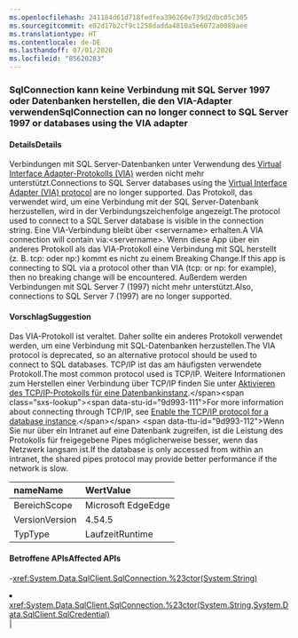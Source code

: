 ```yaml
---
ms.openlocfilehash: 241184d61d718fedfea396260e739d2dbc05c305
ms.sourcegitcommit: e02d17b2cf9c1258dadda4810a5e6072a0089aee
ms.translationtype: HT
ms.contentlocale: de-DE
ms.lasthandoff: 07/01/2020
ms.locfileid: "85620283"
---
```

### <a name="sqlconnection-can-no-longer-connect-to-sql-server-1997-or-databases-using-the-via-adapter"></a><span data-ttu-id="9d993-101">SqlConnection kann keine Verbindung mit SQL Server 1997 oder Datenbanken herstellen, die den VIA-Adapter verwenden</span><span class="sxs-lookup"><span data-stu-id="9d993-101">SqlConnection can no longer connect to SQL Server 1997 or databases using the VIA adapter</span></span>

#### <a name="details"></a><span data-ttu-id="9d993-102">Details</span><span class="sxs-lookup"><span data-stu-id="9d993-102">Details</span></span>

<span data-ttu-id="9d993-103">Verbindungen mit SQL Server-Datenbanken unter Verwendung des [Virtual Interface Adapter-Protokolls (VIA)](https://docs.microsoft.com/previous-versions/sql/sql-server-2008-r2/ms191229(v=sql.105)) werden nicht mehr unterstützt.</span><span class="sxs-lookup"><span data-stu-id="9d993-103">Connections to SQL Server databases using the [Virtual Interface Adapter (VIA) protocol](https://docs.microsoft.com/previous-versions/sql/sql-server-2008-r2/ms191229(v=sql.105)) are no longer supported.</span></span> <span data-ttu-id="9d993-104">Das Protokoll, das verwendet wird, um eine Verbindung mit der SQL Server-Datenbank herzustellen, wird in der Verbindungszeichenfolge angezeigt.</span><span class="sxs-lookup"><span data-stu-id="9d993-104">The protocol used to connect to a SQL Server database is visible in the connection string.</span></span> <span data-ttu-id="9d993-105">Eine VIA-Verbindung bleibt über &lt;servername&gt; erhalten.</span><span class="sxs-lookup"><span data-stu-id="9d993-105">A VIA connection will contain via:&lt;servername&gt;.</span></span> <span data-ttu-id="9d993-106">Wenn diese App über ein anderes Protokoll als das VIA-Protokoll eine Verbindung mit SQL herstellt (z. B. tcp: oder np:) kommt es nicht zu einem Breaking Change.</span><span class="sxs-lookup"><span data-stu-id="9d993-106">If this app is connecting to SQL via a protocol other than VIA (tcp: or np: for example), then no breaking change will be encountered.</span></span> <span data-ttu-id="9d993-107">Außerdem werden Verbindungen mit SQL Server 7 (1997) nicht mehr unterstützt.</span><span class="sxs-lookup"><span data-stu-id="9d993-107">Also, connections to SQL Server 7 (1997) are no longer supported.</span></span>

#### <a name="suggestion"></a><span data-ttu-id="9d993-108">Vorschlag</span><span class="sxs-lookup"><span data-stu-id="9d993-108">Suggestion</span></span>

<span data-ttu-id="9d993-109">Das VIA-Protokoll ist veraltet. Daher sollte ein anderes Protokoll verwendet werden, um eine Verbindung mit SQL-Datenbanken herzustellen.</span><span class="sxs-lookup"><span data-stu-id="9d993-109">The VIA protocol is deprecated, so an alternative protocol should be used to connect to SQL databases.</span></span> <span data-ttu-id="9d993-110">TCP/IP ist das am häufigsten verwendete Protokoll.</span><span class="sxs-lookup"><span data-stu-id="9d993-110">The most common protocol used is TCP/IP.</span></span> <span data-ttu-id="9d993-111">Weitere Informationen zum Herstellen einer Verbindung über TCP/IP finden Sie unter [Aktivieren des TCP/IP-Protokolls für eine Datenbankinstanz](https://docs.microsoft.com/previous-versions/visualstudio/visual-studio-2008/bb909712(v=vs.90)).</span><span class="sxs-lookup"><span data-stu-id="9d993-111">For more information about connecting through TCP/IP, see [Enable the TCP/IP protocol for a database instance](https://docs.microsoft.com/previous-versions/visualstudio/visual-studio-2008/bb909712(v=vs.90)).</span></span> <span data-ttu-id="9d993-112">Wenn Sie nur über ein Intranet auf eine Datenbank zugreifen, ist die Leistung des Protokolls für freigegebene Pipes möglicherweise besser, wenn das Netzwerk langsam ist.</span><span class="sxs-lookup"><span data-stu-id="9d993-112">If the database is only accessed from within an intranet, the shared pipes protocol may provide better performance if the network is slow.</span></span>

| <span data-ttu-id="9d993-113">name</span><span class="sxs-lookup"><span data-stu-id="9d993-113">Name</span></span>    | <span data-ttu-id="9d993-114">Wert</span><span class="sxs-lookup"><span data-stu-id="9d993-114">Value</span></span>       |
|:--------|:------------|
| <span data-ttu-id="9d993-115">Bereich</span><span class="sxs-lookup"><span data-stu-id="9d993-115">Scope</span></span>   |<span data-ttu-id="9d993-116">Microsoft Edge</span><span class="sxs-lookup"><span data-stu-id="9d993-116">Edge</span></span>|
|<span data-ttu-id="9d993-117">Version</span><span class="sxs-lookup"><span data-stu-id="9d993-117">Version</span></span>|<span data-ttu-id="9d993-118">4.5</span><span class="sxs-lookup"><span data-stu-id="9d993-118">4.5</span></span>|
|<span data-ttu-id="9d993-119">Typ</span><span class="sxs-lookup"><span data-stu-id="9d993-119">Type</span></span>|<span data-ttu-id="9d993-120">Laufzeit</span><span class="sxs-lookup"><span data-stu-id="9d993-120">Runtime</span></span>

#### <a name="affected-apis"></a><span data-ttu-id="9d993-121">Betroffene APIs</span><span class="sxs-lookup"><span data-stu-id="9d993-121">Affected APIs</span></span>

-<xref:System.Data.SqlClient.SqlConnection.%23ctor(System.String)></li><li><xref:System.Data.SqlClient.SqlConnection.%23ctor(System.String,System.Data.SqlClient.SqlCredential)></li></ul>|
